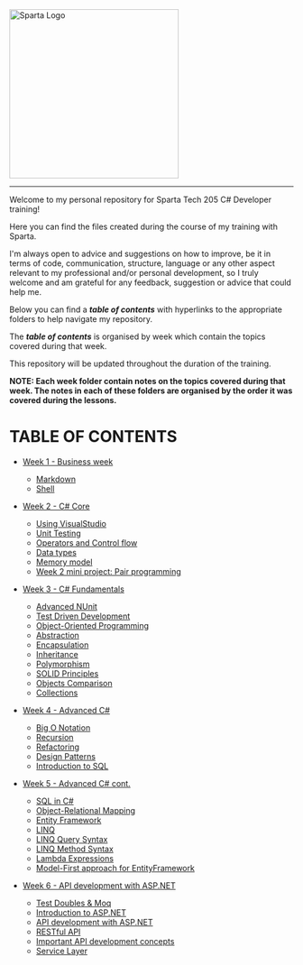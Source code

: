 <img src="https://boolerang.co.uk/wp-content/uploads/job-manager-uploads/company_logo/2018/04/SG-Logo-Black.png" alt="Sparta Logo" width="300"/>

---

Welcome to my personal repository for Sparta Tech 205 C# Developer training!

Here you can find the files created during the course of my training with Sparta. 

I'm always open to advice and suggestions on how to improve, be it in terms of code, communication, structure, language or any other aspect relevant to my professional and/or personal development, so I truly welcome and am grateful for any feedback, suggestion or advice that could help me.

Below you can find a _**table of contents**_ with hyperlinks to the appropriate folders to help navigate my repository.

The _**table of contents**_ is organised by week which contain the topics covered during that week.

This repository will be updated throughout the duration of the training.

**NOTE: Each week folder contain notes on the topics covered during that week. The notes in each of these folders are organised by the order it was covered during the lessons.**

# TABLE OF CONTENTS

- [Week 1 - Business week](https://github.com/RicardoGoncalves-CS/Sparta/tree/main/Week%201)
  - [Markdown](https://github.com/RicardoGoncalves-CS/Sparta/tree/main/Week%201/1_Markdown)
  - [Shell](https://github.com/RicardoGoncalves-CS/Sparta/tree/main/Week%201/2_Shell)


- [Week 2 - C# Core](https://github.com/RicardoGoncalves-CS/Sparta/tree/main/Week%202)
  - [Using VisualStudio](https://github.com/RicardoGoncalves-CS/Sparta/tree/main/Week%202/1_UsingVisualStudio)
  - [Unit Testing](https://github.com/RicardoGoncalves-CS/Sparta/tree/main/Week%202/2_UnitTesting)
  - [Operators and Control flow](https://github.com/RicardoGoncalves-CS/Sparta/tree/main/Week%202/3_OperatorsAndControlFlow)
  - [Data types](https://github.com/RicardoGoncalves-CS/Sparta/tree/main/Week%202/4_DataTypes)
  - [Memory model](https://github.com/RicardoGoncalves-CS/Sparta/tree/main/Week%202/5_MemoryModel)
  - [Week 2 mini project: Pair programming](https://github.com/RicardoGoncalves-CS/Sparta/tree/main/Week%202/5_MemoryModel)


- [Week 3 - C# Fundamentals](https://github.com/RicardoGoncalves-CS/Sparta/tree/main/Week%203)
  - [Advanced NUnit](https://github.com/RicardoGoncalves-CS/Sparta/tree/main/Week%203/1_Advanced_NUnit)
  - [Test Driven Development](https://github.com/RicardoGoncalves-CS/Sparta/tree/main/Week%203/2_TestDrivenDevelopment)
  - [Object-Oriented Programming](https://github.com/RicardoGoncalves-CS/Sparta/tree/main/Week%203/3_OOP_ClassesAndStructs/SafariPark)
  - [Abstraction](https://github.com/RicardoGoncalves-CS/Sparta/tree/main/Week%203#abstraction)
  - [Encapsulation](https://github.com/RicardoGoncalves-CS/Sparta/tree/main/Week%203#encapsulation)
  - [Inheritance](https://github.com/RicardoGoncalves-CS/Sparta/tree/main/Week%203#inheritance)
  - [Polymorphism](https://github.com/RicardoGoncalves-CS/Sparta/tree/main/Week%203#polymorphism)
  - [SOLID Principles](https://github.com/RicardoGoncalves-CS/Sparta/tree/main/Week%203#solid-principles)
  - [Objects Comparison](https://github.com/RicardoGoncalves-CS/Sparta/tree/main/Week%203#objects-comparison)
  - [Collections](https://github.com/RicardoGoncalves-CS/Sparta/tree/main/Week%203#collections)


- [Week 4 - Advanced C#](https://github.com/RicardoGoncalves-CS/Sparta/tree/main/Week%204)
  - [Big O Notation](https://github.com/RicardoGoncalves-CS/Sparta/tree/main/Week%204#big-o-notation)
  - [Recursion](https://github.com/RicardoGoncalves-CS/Sparta/tree/main/Week%204#recursion)
  - [Refactoring](https://github.com/RicardoGoncalves-CS/Sparta/tree/main/Week%204#refactoring)
  - [Design Patterns](https://github.com/RicardoGoncalves-CS/Sparta/blob/main/Week%204/README.md#design-patterns)
  - [Introduction to SQL](https://github.com/RicardoGoncalves-CS/Sparta/tree/main/Week%204#introduction-to-sql)

- [Week 5 - Advanced C# cont.](https://github.com/RicardoGoncalves-CS/Sparta/tree/main/Week%205)
  - [SQL in C#](https://github.com/RicardoGoncalves-CS/Sparta/tree/main/Week%205#sql-in-c)
  - [Object-Relational Mapping](https://github.com/RicardoGoncalves-CS/Sparta/tree/main/Week%205#object-relational-mapping-orm)
  - [Entity Framework](https://github.com/RicardoGoncalves-CS/Sparta/tree/main/Week%205#entity-framework)
  - [LINQ](https://github.com/RicardoGoncalves-CS/Sparta/tree/main/Week%205#linq)
  - [LINQ Query Syntax](https://github.com/RicardoGoncalves-CS/Sparta/tree/main/Week%205#linq-query-syntax)
  - [LINQ Method Syntax](https://github.com/RicardoGoncalves-CS/Sparta/tree/main/Week%205#linq-method-syntax)
  - [Lambda Expressions](https://github.com/RicardoGoncalves-CS/Sparta/tree/main/Week%205#lambda-expressions)
  - [Model-First approach for EntityFramework](https://github.com/RicardoGoncalves-CS/Sparta/tree/main/Week%205#model-first-approach-for-entityframework)

- [Week 6 - API development with ASP.NET](https://github.com/RicardoGoncalves-CS/Sparta/tree/main/Week%206)
  - [Test Doubles & Moq](https://github.com/RicardoGoncalves-CS/Sparta/tree/main/Week%206#test-doubles--moq)
  - [Introduction to ASP.NET](https://github.com/RicardoGoncalves-CS/Sparta/tree/main/Week%206#introdcution-to-aspnet)
  - [API development with ASP.NET](https://github.com/RicardoGoncalves-CS/Sparta/tree/main/Week%206#api-development-with-aspnet)
  - [RESTful API](https://github.com/RicardoGoncalves-CS/Sparta/tree/main/Week%206#restful-api)
  - [Important API development concepts](https://github.com/RicardoGoncalves-CS/Sparta/tree/main/Week%206#important-api-development-concepts)
  - [Service Layer](https://github.com/RicardoGoncalves-CS/Sparta/tree/main/Week%206#service-layer)
